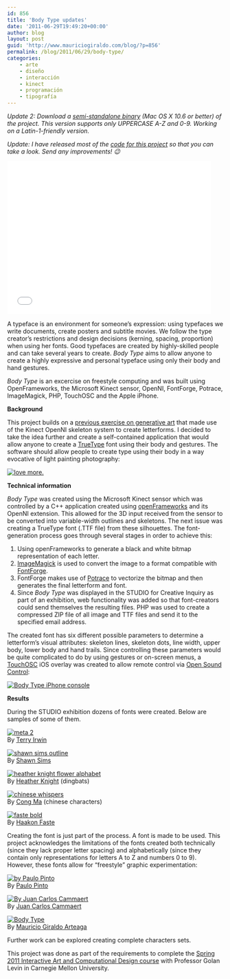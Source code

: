 ```yaml
---
id: 856
title: 'Body Type updates'
date: '2011-06-29T19:49:20+00:00'
author: blog
layout: post
guid: 'http://www.mauriciogiraldo.com/blog/?p=856'
permalink: /blog/2011/06/29/body-type/
categories:
    - arte
    - diseño
    - interacción
    - kinect
    - programación
    - tipografí­a
---
```


*Update 2: Download a [semi-standalone binary](http://www.mauriciogiraldo.com/lab/bodytype/bodytype.0.1.zip "click to download Mac version (OS X 10.6 or better)") (Mac OS X 10.6 or better) of the project. This version supports only UPPERCASE A-Z and 0-9. Working on a Latin-1-friendly version.*

*Update: I have released most of the [code for this project](http://code.google.com/p/bodytype/) so that you can take a look. Send any improvements! 😉*

<iframe frameborder="0" height="356" loading="lazy" src="//player.vimeo.com/video/25793769?title=0&byline=0&portrait=0&color=80ceff" width="475"></iframe>

A typeface is an environment for someone’s expression: using typefaces we write documents, create posters and subtitle movies. We follow the type creator’s restrictions and design decisions (kerning, spacing, proportion) when using her fonts. Good typefaces are created by highly-skilled people and can take several years to create. *Body Type* aims to allow anyone to create a highly expressive and personal typeface using only their body and hand gestures.

*Body Type* is an excercise on freestyle computing and was built using OpenFrameworks, the Microsoft Kinect sensor, OpenNI, FontForge, Potrace, ImageMagick, PHP, TouchOSC and the Apple iPhone.

**Background**

This project builds on a [previous exercise on generative art](http://golancourses.net/2011spring/03/23/project-4-body-font-mauricio-giraldo/) that made use of the Kinect OpenNI skeleton system to create letterforms. I decided to take the idea further and create a self-contained application that would allow anyone to create a [TrueType](http://en.wikipedia.org/wiki/TrueType) font using their body and gestures. The software should allow people to create type using their body in a way evocative of light painting photography:

[![love more.](//farm3.static.flickr.com/2357/1780992565_e1c5a92c89.jpg)](http://www.flickr.com/photos/sovietuk/1780992565/ "love more. by tricky ™, on Flickr")

**Technical information**

*Body Type* was created using the Microsoft Kinect sensor which was controlled by a C++ application created using [openFrameworks](http://www.openframeworks.cc/) and its OpenNI extension. This allowed for the 3D input received from the sensor to be converted into variable-width outlines and skeletons. The next issue was creating a TrueType font (.TTF file) from these silhouettes. The font-generation process goes through several stages in order to achieve this:

1. Using openFrameworks to generate a black and white bitmap representation of each letter.
2. [ImageMagick](http://www.imagemagick.org/) is used to convert the image to a format compatible with [FontForge](http://fontforge.sourceforge.net/).
3. FontForge makes use of [Potrace](http://potrace.sourceforge.net/) to vectorize the bitmap and then generates the final letterform and font.
4. Since *Body Type* was displayed in the STUDIO for Creative Inquiry as part of an exhibition, web functionality was added so that font-creators could send themselves the resulting files. PHP was used to create a compressed ZIP file of all image and TTF files and send it to the specified email address.

The created font has six different possible parameters to determine a letterform’s visual attributes: skeleton lines, skeleton dots, line width, upper body, lower body and hand trails. Since controlling these parameters would be quite complicated to do by using gestures or on-screen menus, a [TouchOSC](http://hexler.net/software/touchosc) iOS overlay was created to allow remote control via [Open Sound Control](http://opensoundcontrol.org/):

[![Body Type iPhone console](//farm6.static.flickr.com/5030/5668581588_c26cbbce13.jpg)](http://www.flickr.com/photos/mgiraldo/5668581588/ "Body Type iPhone console by m g a, on Flickr")

**Results**

During the STUDIO exhibition dozens of fonts were created. Below are samples of some of them.

[![meta 2](//farm4.static.flickr.com/3579/5709784934_d9d729f449.jpg)](http://www.flickr.com/photos/mgiraldo/5709784934/ "meta 2 by m g a, on Flickr")  
By [Terry Irwin](http://www.design.cmu.edu/show_person.php?t=f&id=TerryIrwin)

[![shawn sims outline](//farm6.static.flickr.com/5104/5678372426_38c38f3276.jpg)](http://www.flickr.com/photos/mgiraldo/5678372426/ "shawn sims outline by m g a, on Flickr")  
By [Shawn Sims](http://twitter.com/shawn_sims_)

[![heather knight flower alphabet](//farm6.static.flickr.com/5302/5678620912_ba6e33fe5c.jpg)](http://www.flickr.com/photos/mgiraldo/5678620912/ "heather knight flower alphabet by m g a, on Flickr")  
By [Heather Knight](http://www.marilynmonrobot.com/) (dingbats)

[![chinese whispers](//farm6.static.flickr.com/5266/5688023016_213c687672.jpg)](http://www.flickr.com/photos/mgiraldo/5688023016/ "chinese whispers by m g a, on Flickr")  
By [Cong Ma](http://www.facebook.com/#!/profile.php?id=643284734) (chinese characters)

[![faste bold](//farm6.static.flickr.com/5228/5688066958_67535fb7e7.jpg)](http://www.flickr.com/photos/mgiraldo/5688066958/ "faste bold by m g a, on Flickr")  
By [Haakon Faste](http://www.haakonfaste.com/)

Creating the font is just part of the process. A font is made to be used. This project acknowledges the limitations of the fonts created both technically (since they lack proper letter spacing) and alphabetically (since they contain only representations for letters A to Z and numbers 0 to 9). However, these fonts allow for “freestyle” graphic experimentation:

[![](//i.imgur.com/9jqiJYk.jpg "by Paulo Pinto")](http://golancourses.net/2011spring/wp-content/uploads/blue.jpg)  
By [Paulo Pinto](http://www.axxostudio.com/)

[![](//i.imgur.com/H1yMcuc.jpg "By Juan Carlos Cammaert")](http://golancourses.net/2011spring/wp-content/uploads/nadia.jpeg)  
By [Juan Carlos Cammaert](http://welovebooks.net/)

[![Body Type](//farm6.static.flickr.com/5030/5663272807_ca505eab13.jpg)](http://www.flickr.com/photos/mgiraldo/5663272807/ "Body Type by m g a, on Flickr")  
By [Mauricio Giraldo Arteaga](http://www.mauriciogiraldo.com/blog)

Further work can be explored creating complete characters sets.

This project was done as part of the requirements to complete the [Spring 2011 Interactive Art and Computational Design course](http://golancourses.net/2011spring/) with Professor Golan Levin in Carnegie Mellon University.